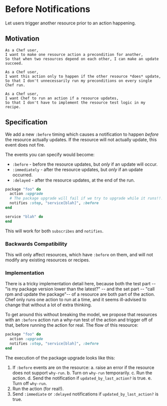 # Before Notifications

Let users trigger another resource prior to an action happening.

## Motivation

    As a Chef user,
    I want to make one resource action a precondition for another,
    So that when two resources depend on each other, I can make an update succeed.

    As a Chef user,
    I want this action only to happen if the other resource *does* update,
    So that I don't unnecessarily run my preconditions on every single Chef run.

    As a Chef user,
    I want Chef to run an action if a resource updates,
    So that I don't have to implement the resource test logic in my recipe.

## Specification

We add a new `:before` timing which causes a notification to happen
*before* the resource actually updates. If the resource will not actually update,
this event does not fire.

The events you can specify would become:

- `:before` - before the resource updates, but *only* if an update will occur.
- `:immediately` - after the resource updates, but *only* if an update occurred.
- `:delayed` - after the resource updates, at the end of the run.

```ruby
package "foo" do
  action :upgrade
  # The package upgrade will fail if we try to upgrade while it runs!!!
  notifies :stop, "service[blah]", :before
end

service "blah" do
end
```

This will work for both `subscribes` and `notifies`.

### Backwards Compatibility

This will only affect resources, which have `:before` on them, and will
not modify any existing resources or recipes.

### Implementation

There is a tricky implementation detail here, because both the test part -- "is my
package version lower than the latest?" -- and the set part -- "call rpm and update the
package"-- of a resource are both part of the action. Chef only runs one
action to run at a time, and it seems ill-advised to change that without a lot
of extra thinking.

To get around this without breaking the model, we propose that resources with an
`:before` action run a why-run test of the action and trigger off of
that, before running the action for real. The flow of this resource:

```ruby
package "foo" do
  action :upgrade
  notifies :stop, "service[blah]", :before
end
```

The execution of the package upgrade looks like this:

1. If `:before` events are on the resource:
   a. raise an error if the resource does not support `why-run`.
   b. Turn on `why-run` temporarily.
   c. Run the action.
   d. Send the notification if `updated_by_last_action?` is true.
   e. Turn off `why-run`.
2. Run the action (for real!).
3. Send `:immediate` or `:delayed` notifications if `updated_by_last_action?` is true.
